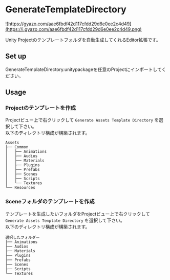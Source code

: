 # GenerateTemplateDirectory

![https://gyazo.com/aae6fbdf42d117cfdd29d6e0ee2c4d49](https://i.gyazo.com/aae6fbdf42d117cfdd29d6e0ee2c4d49.png)

Unity Projectのテンプレートフォルダを自動生成してくれるEditor拡張です。

## Set up

GenerateTemplateDirectory.unitypackageを任意のProjectにインポートしてください。

## Usage

### Projectのテンプレートを作成

Projectビュー上で右クリックして `Generate Assets Template Directory` を選択して下さい。    
以下のディレクトリ構成が構築されます。
    
```
Assets
├── Common
│   ├── Animations
│   ├── Audios
│   ├── Materials
│   ├── Plugins
│   ├── Prefabs
│   ├── Scenes
│   ├── Scripts
│   └── Textures
└── Resources
```

### Sceneフォルダのテンプレートを作成

テンプレートを生成したいフォルダをProjectビュー上で右クリックして `Generate Assets Template Directory` を選択して下さい。    
以下のディレクトリ構成が構築されます。
   

```
選択したフォルダー
├── Animations
├── Audios
├── Materials
├── Plugins
├── Prefabs
├── Scenes
├── Scripts
└── Textures
```
